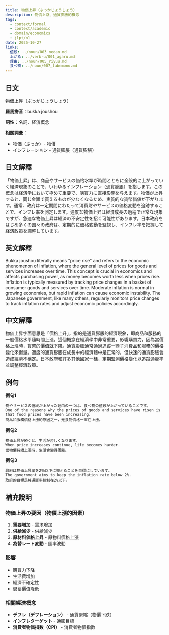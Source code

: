 ```yaml
---
title: 物価上昇（ぶっかじょうしょう）
description: 物價上漲、通貨膨脹的概念
tags:
  - context/formal
  - context/academic
  - domain/economics
  - jlpt/n1
date: 2025-10-27
links:
  値段: ../noun/003_nedan.md
  上がる: ../verb-u/001_agaru.md
  理由: ../noun/005_riyuu.md
  食べ物: ../noun/007_tabemono.md
---
```


## 日文
物価上昇（ぶっかじょうしょう）

**羅馬拼音**：bukka joushou

**詞性**：名詞、経済概念

**相關詞彙**：
- 物価（ぶっか）- 物價
- インフレーション - 通貨膨脹（通貨膨脹）

## 日文解釋
「物価上昇」は、商品やサービスの価格水準が時間とともに全般的に上がっていく経済現象のことで、いわゆるインフレーション（通貨膨脹）を指します。この概念は経済学において極めて重要で、購買力に直接影響を与えます。物価が上昇すると、同じ金額で買えるものが少なくなるため、実質的な貨幣価値が下がります。通常、政府は一定期間にわたって消費財やサービスの価格変動を追跡することで、インフレ率を測定します。適度な物価上昇は経済成長の過程で正常な現象ですが、急速な物価上昇は経済の不安定性を招く可能性があります。日本政府をはじめ多くの国々の政府は、定期的に価格変動を監視し、インフレ率を把握して経済政策を調整しています。

## 英文解釋
Bukka joushou literally means "price rise" and refers to the economic phenomenon of inflation, where the general level of prices for goods and services increases over time. This concept is crucial in economics and affects purchasing power, as money becomes worth less when prices rise. Inflation is typically measured by tracking price changes in a basket of consumer goods and services over time. Moderate inflation is normal in growing economies, but rapid inflation can cause economic instability. The Japanese government, like many others, regularly monitors price changes to track inflation rates and adjust economic policies accordingly.

## 中文解釋
物価上昇字面意思是「價格上升」，指的是通貨膨脹的經濟現象，即商品和服務的一般價格水平隨時間上漲。這個概念在經濟學中非常重要，影響購買力，因為當價格上漲時，貨幣的價值就下降。通貨膨脹通常通過追蹤一籃子消費品和服務的價格變化來衡量。適度的通貨膨脹在成長中的經濟體中是正常的，但快速的通貨膨脹會造成經濟不穩定。日本政府和許多其他國家一樣，定期監測價格變化以追蹤通膨率並調整經濟政策。

## 例句

**例句1**
```
物やサービスの値段が上がった理由の一つは、食べ物の値段が上がっていることです。
One of the reasons why the prices of goods and services have risen is that food prices have been increasing.
商品和服務價格上漲的原因之一，是食物價格一直在上漲。
```

**例句2**
```
物価上昇が続くと、生活が苦しくなります。
When price increases continue, life becomes harder.
當物價持續上漲時，生活會變得困難。
```

**例句3**
```
政府は物価上昇率を2％以下に抑えることを目標にしています。
The government aims to keep the inflation rate below 2%.
政府的目標是將通膨率控制在2%以下。
```

## 補充說明

### 物価上昇の要因（物價上漲的因素）
1. **需要増加** - 需求增加
2. **供給減少** - 供給減少
3. **原材料価格上昇** - 原物料價格上漲
4. **為替レート変動** - 匯率波動

### 影響
- 購買力下降
- 生活費增加
- 經濟不確定性
- 儲蓄價值降低

### 相關經濟概念
- **デフレ（デフレーション）** - 通貨緊縮（物價下跌）
- **インフレターゲット** - 通膨目標
- **消費者物価指数（CPI）** - 消費者物價指數
